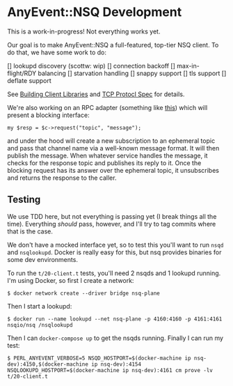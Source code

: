 # AnyEvent::NSQ Development

This is a work-in-progress! Not everything works yet.

Our goal is to make AnyEvent::NSQ a full-featured, top-tier NSQ
client. To do that, we have some work to do:

[] lookupd discovery (scottw: wip)
[] connection backoff
[] max-in-flight/RDY balancing
[] starvation handling
[] snappy support
[] tls support
[] deflate support

See [Building Client
Libraries](http://nsq.io/clients/building_client_libraries.html) and
[TCP Protocl Spec](http://nsq.io/clients/tcp_protocol_spec.html) for
details.

We're also working on an RPC adapter (something like
[this](https://github.com/project-fifo/ensq_rpc)) which will present a
blocking interface:

    my $resp = $c->request("topic", "message");

and under the hood will create a new subscription to an ephemeral
topic and pass that channel name via a well-known message format. It
will then publish the message. When whatever service handles the
message, it checks for the response topic and publishes its reply to
it. Once the blocking request has its answer over the ephemeral topic,
it unsubscribes and returns the response to the caller.

## Testing

We use TDD here, but not everything is passing yet (I break things all
the time). Everything *should* pass, however, and I'll try to tag
commits where that is the case.

We don't have a mocked interface yet, so to test this you'll want to
run `nsqd` and `nsqlookupd`. Docker is really easy for this, but nsq
provides binaries for some dev environments.

To run the `t/20-client.t` tests, you'll need 2 nsqds and 1 lookupd
running. I'm using Docker, so first I create a network:

    $ docker network create --driver bridge nsq-plane

Then I start a lookupd:

    $ docker run --name lookupd --net nsq-plane -p 4160:4160 -p 4161:4161 nsqio/nsq /nsqlookupd

Then I can `docker-compose up` to get the nsqds running. Finally I can run my test:

    $ PERL_ANYEVENT_VERBOSE=5 NSQD_HOSTPORT=$(docker-machine ip nsq-dev):4150,$(docker-machine ip nsq-dev):4154 NSQLOOKUPD_HOSTPORT=$(docker-machine ip nsq-dev):4161 cm prove -lv t/20-client.t

